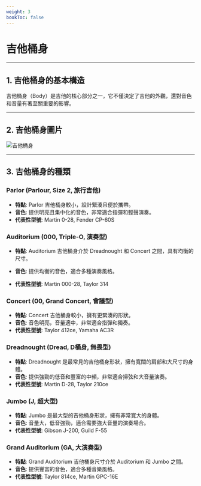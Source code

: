 ```yaml
---
weight: 3
bookToc: false
---
```


# 吉他桶身

---

## 1. 吉他桶身的基本構造

吉他桶身（Body）是吉他的核心部分之一，它不僅決定了吉他的外觀，還對音色和音量有著至關重要的影響。

---

## 2. 吉他桶身圖片

![吉他桶身](/認識吉他/吉他桶身/guitar-1.png)

---

## 3. 吉他桶身的種類

### Parlor (Parlour, Size 2, 旅行吉他)

- **特點**: Parlor 吉他桶身較小，設計緊湊且便於攜帶。
- **音色**: 提供明亮且集中化的音色，非常適合指彈和輕聲演奏。
- **代表性型號**: Martin 0-28, Fender CP-60S

### Auditorium (000, Triple-O, 演奏型)

- **特點**: Auditorium 吉他桶身介於 Dreadnought 和 Concert 之間，具有均衡的尺寸。
- **音色**: 提供均衡的音色，適合多種演奏風格。

- **代表性型號**: Martin 000-28, Taylor 314

### Concert (00, Grand Concert, 會議型)

- **特點**: Concert 吉他桶身較小，擁有更緊湊的形狀。
- **音色**: 音色明亮，音量適中，非常適合指彈和獨奏。
- **代表性型號**: Taylor 412ce, Yamaha AC3R

### Dreadnought (Dread, D桶身, 無畏型)

- **特點**: Dreadnought 是最常見的吉他桶身形狀，擁有寬闊的肩部和大尺寸的身體。
- **音色**: 提供強勁的低音和豐富的中頻，非常適合掃弦和大音量演奏。
- **代表性型號**: Martin D-28, Taylor 210ce

### Jumbo (J, 超大型)

- **特點**: Jumbo 是最大型的吉他桶身形狀，擁有非常寬大的身體。
- **音色**: 音量大，低音強勁，適合需要強大音量的演奏場合。
- **代表性型號**: Gibson J-200, Guild F-55

### Grand Auditorium (GA, 大演奏型)

- **特點**: Grand Auditorium 吉他桶身尺寸介於 Auditorium 和 Jumbo 之間。
- **音色**: 提供豐富的音色，適合多種音樂風格。
- **代表性型號**: Taylor 814ce, Martin GPC-16E
